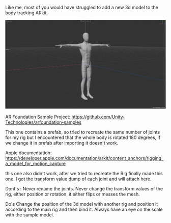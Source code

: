 Like me, most of you would have struggled to add a new 3d model to the body tracking ARkit.


![alt text](https://github.com/Mouleeswarran/Unity-AR-Foundation---Body/blob/3ecad73837ecb10dd5bb2ed048d6bcbb2df826bc/Screenshot%20(297).png)

AR Foundation Sample Project: 
https://github.com/Unity-Technologies/arfoundation-samples 

This one contains a prefab, so tried to recreate the same number of joints for my rig but I encountered that the whole body is rotated 180 degrees, 
if we change it in prefab after importing it doesn't work.

Apple documentation:
https://developer.apple.com/documentation/arkit/content_anchors/rigging_a_model_for_motion_capture

this one also didn't work, after we tried to recreate the Rig finally made this one.
I got the transform value dump of each joint and will attach here.

Dont's :
Never rename the joints.
Never change the transform values of the rig, either position or rotation, it either flips or messes the mesh.

Do's
Change the position of the 3d model with another rig and position it according to the main rig and then bind it.
Always have an eye on the scale with the sample model.
